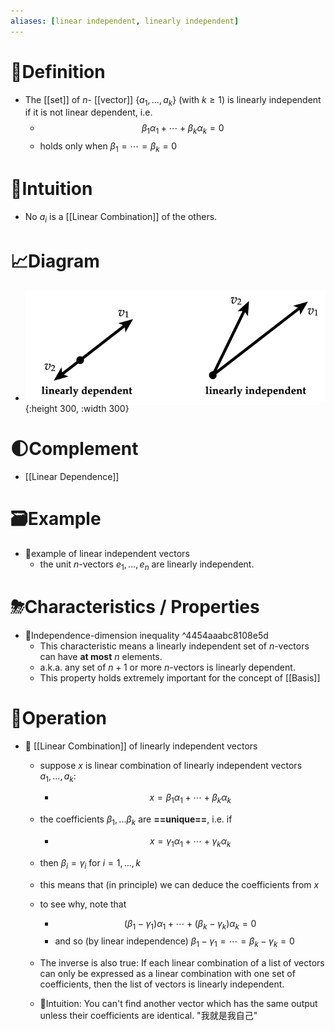 ```yaml
---
aliases: [linear independent, linearly independent]
---
```


# 📝Definition
- The [[set]] of $n$- [[vector]] $\{a_1, ..., a_k\}$ (with $k\geq1$) is linearly independent if it is not linear dependent, i.e.
    - $$
      \beta_1\alpha_1+\cdots+\beta_k\alpha_k=0
      $$
    - holds only when $\beta_1=\cdots=\beta_k=0$
    
# 🧠Intuition
- No $a_i$ is a [[Linear Combination]] of the others.

# 📈Diagram
- ![name](../assets/linear_independence.png){:height 300, :width 300}

# 🌓Complement
- [[Linear Dependence]]

# 🗃Example
- 📌example of linear independent vectors
    - the unit $n$-vectors $e_1,...,e_n$ are linearly independent.
    
# ⛈Characteristics / Properties
- 📌Independence-dimension inequality ^4454aaabc8108e5d
    - This characteristic means a linearly independent set of $n$-vectors can have **at most** $n$ elements.
    - a.k.a. any set of $n + 1$ or more $n$-vectors is linearly dependent.
    - This property holds extremely important for the concept of [[Basis]]
    
# 💫Operation
- 📌 [[Linear Combination]] of linearly independent vectors
    - suppose $x$ is linear combination of linearly independent vectors $a_1,...,a_k$:
        - $$
          x=\beta_1\alpha_1+\cdots+\beta_k\alpha_k
          $$
        
    - the coefficients $\beta_1,...\beta_k$ are **==unique==**, i.e. if
        - $$
          x=\gamma_1\alpha_1+\cdots+\gamma_k\alpha_k
          $$
        
    - then $\beta_i=\gamma_i$ for $i=1,...,k$
    - this means that (in principle) we can deduce the coefficients from $x$
    - to see why, note that
        - $$
          (\beta_1-\gamma_1)\alpha_1+\cdots+(\beta_k-\gamma_k)\alpha_k=0
          $$
        - and so (by linear independence) $\beta_1-\gamma_1=\cdots=\beta_k-\gamma_k=0$
        
    - The inverse is also true: If each linear combination of a list of vectors can only be expressed as a linear combination with one set of coefficients, then the list of vectors is linearly independent.
    - 🧠Intuition: You can't find another vector which has the same output unless their coefficients are identical. "我就是我自己"
    